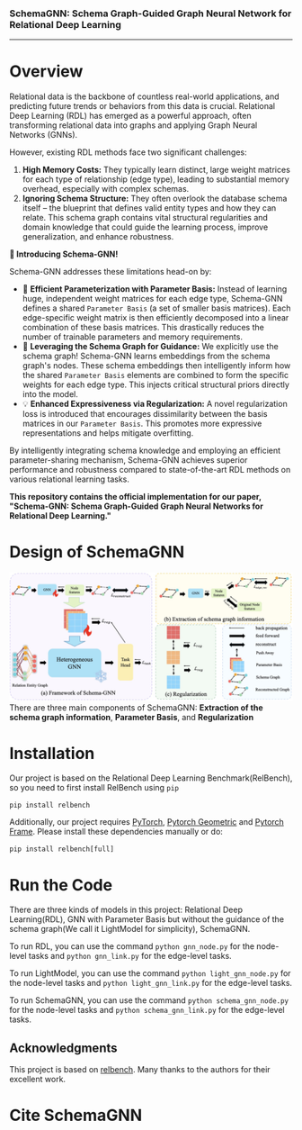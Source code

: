 ### SchemaGNN: Schema Graph-Guided Graph Neural Network for Relational Deep Learning

----
# Overview
Relational data is the backbone of countless real-world applications, and predicting future trends or behaviors from this data is crucial. Relational Deep Learning (RDL) has emerged as a powerful approach, often transforming relational data into graphs and applying Graph Neural Networks (GNNs).

However, existing RDL methods face two significant challenges:

1.  **High Memory Costs:** They typically learn distinct, large weight matrices for each type of relationship (edge type), leading to substantial memory overhead, especially with complex schemas.
2.  **Ignoring Schema Structure:** They often overlook the database schema itself – the blueprint that defines valid entity types and how they can relate. This schema graph contains vital structural regularities and domain knowledge that could guide the learning process, improve generalization, and enhance robustness.

**🚀 Introducing Schema-GNN!**

Schema-GNN addresses these limitations head-on by:

*   🧠 **Efficient Parameterization with Parameter Basis:** Instead of learning huge, independent weight matrices for each edge type, Schema-GNN defines a shared `Parameter Basis` (a set of smaller basis matrices). Each edge-specific weight matrix is then efficiently decomposed into a linear combination of these basis matrices. This drastically reduces the number of trainable parameters and memory requirements.
*   🔗 **Leveraging the Schema Graph for Guidance:** We explicitly use the schema graph! Schema-GNN learns embeddings from the schema graph's nodes. These schema embeddings then intelligently inform how the shared `Parameter Basis` elements are combined to form the specific weights for each edge type. This injects critical structural priors directly into the model.
*   💡 **Enhanced Expressiveness via Regularization:** A novel regularization loss is introduced that encourages dissimilarity between the basis matrices in our `Parameter Basis`. This promotes more expressive representations and helps mitigate overfitting.

By intelligently integrating schema knowledge and employing an efficient parameter-sharing mechanism, Schema-GNN achieves superior performance and robustness compared to state-of-the-art RDL methods on various relational learning tasks.

**This repository contains the official implementation for our paper, "Schema-GNN: Schema Graph-Guided Graph Neural Networks for Relational Deep Learning."**

# Design of SchemaGNN
![Overall framework of Schema Graph-Guided Graph Neural Network](/schema-gnn.jpg)
There are three main components of SchemaGNN: **Extraction of the schema graph information**, **Parameter Basis**, and **Regularization**
# Installation
Our project is based on the Relational Deep Learning Benchmark(RelBench), so you need to first install RelBench using ```pip```
```
pip install relbench
```
Additionally, our project requires [PyTorch](https://pytorch.org), [Pytorch Geometric](https://github.com/pyg-team/pytorch_geometric) and [Pytorch Frame](https://github.com/pyg-team/pytorch-frame). Please install these dependencies manually or do:
```
pip install relbench[full]
```
# Run the Code
There are three kinds of models in this project: Relational Deep Learning(RDL), GNN with Parameter Basis but without the guidance of the schema graph(We call it LightModel for simplicity), SchemaGNN.

To run RDL, you can use the command ```python gnn_node.py``` for the node-level tasks and ```python gnn_link.py``` for the edge-level tasks.

To run LightModel, you can use the command ```python light_gnn_node.py``` for the node-level tasks and ```python light_gnn_link.py``` for the edge-level tasks.

To run SchemaGNN, you can use the command ```python schema_gnn_node.py``` for the node-level tasks and ```python schema_gnn_link.py``` for the edge-level tasks.
## Acknowledgments
This project is based on [relbench](https://github.com/snap-stanford/relbench). Many thanks to the authors for their excellent work.

# Cite SchemaGNN
